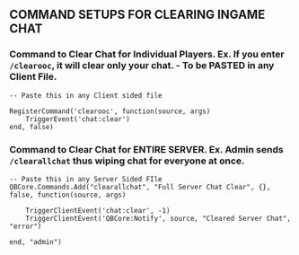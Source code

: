 ## COMMAND SETUPS FOR CLEARING INGAME CHAT

### Command to Clear Chat for Individual Players. Ex. If you enter `/clearooc`, it will clear only your chat. - To be PASTED in any Client File. 
```
-- Paste this in any Client sided file 

RegisterCommand('clearooc', function(source, args)
    TriggerEvent('chat:clear')
end, false)
```

### Command to Clear Chat for ENTIRE SERVER. Ex. Admin sends `/clearallchat` thus wiping chat for everyone at once. 
```
-- Paste this in any Server Sided FIle
QBCore.Commands.Add("clearallchat", "Full Server Chat Clear", {}, false, function(source, args)
		
	TriggerClientEvent('chat:clear', -1)
	TriggerClientEvent('QBCore:Notify', source, "Cleared Server Chat", "error")
	
end, "admin")
```

